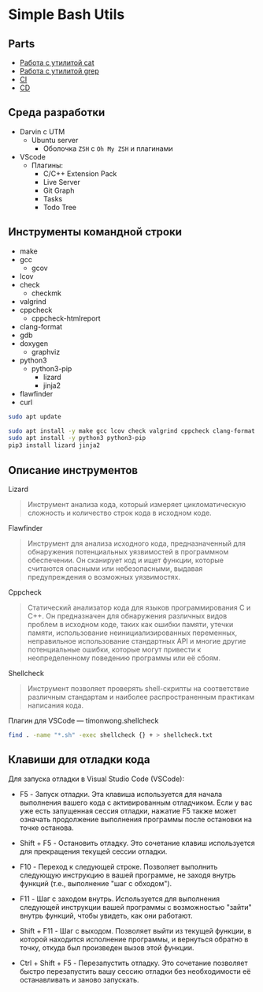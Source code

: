# Simple Bash Utils

## Parts

- [Работа с утилитой cat](./cat/README.md)
- [Работа с утилитой grep](./grep/README.md)
- [CI](./part/01-04/README.md)
- [CD](./part/05/README.md)

## Среда разработки

- Darvin c UTM
  - Ubuntu server
    - Оболочка `ZSH` с `Oh My ZSH` и плагинами
- VScode
  - Плагины:
    - C/C++ Extension Pack
    - Live Server
    - Git Graph
    - Tasks
    - Todo Tree

## Инструменты командной строки

- make
- gcc
  - gcov
- lcov
- check
  - checkmk
- valgrind
- cppcheck
  - cppcheck-htmlreport
- clang-format
- gdb
- doxygen
  - graphviz
- python3
  - python3-pip
    - lizard
    - jinja2
- flawfinder
- curl

```zsh
sudo apt update

sudo apt install -y make gcc lcov check valgrind cppcheck clang-format doxygen graphviz flawfinder
sudo apt install -y python3 python3-pip
pip3 install lizard jinja2
```

## Описание инструментов

Lizard
> Инструмент анализа кода, который измеряет цикломатическую сложность и количество строк кода в исходном коде.

Flawfinder
> Инструмент для анализа исходного кода, предназначенный для обнаружения потенциальных уязвимостей в программном обеспечении. Он сканирует код и ищет функции, которые считаются опасными или небезопасными, выдавая предупреждения о возможных уязвимостях.

Cppcheck
> Статический анализатор кода для языков программирования C и C++. Он предназначен для обнаружения различных видов проблем в исходном коде, таких как ошибки памяти, утечки памяти, использование неинициализированных переменных, неправильное использование стандартных API и многие другие потенциальные ошибки, которые могут привести к неопределенному поведению программы или её сбоям.

Shellcheck
> Инструмент позволяет проверять shell-скрипты на соответствие различным стандартам и наиболее распространенным практикам написания кода.

Плагин для VSCode — timonwong.shellcheck

```zsh
find . -name "*.sh" -exec shellcheck {} + > shellcheck.txt
```

## Клавиши для отладки кода

Для запуска отладки в Visual Studio Code (VSCode):

- F5 - Запуск отладки. Эта клавиша используется для начала выполнения вашего кода с активированным отладчиком. Если у вас уже есть запущенная сессия отладки, нажатие F5 также может означать продолжение выполнения программы после остановки на точке останова.

- Shift + F5 - Остановить отладку. Это сочетание клавиш используется для прекращения текущей сессии отладки.

- F10 - Переход к следующей строке. Позволяет выполнить следующую инструкцию в вашей программе, не заходя внутрь функций (т.е., выполнение "шаг с обходом").

- F11 - Шаг с заходом внутрь. Используется для выполнения следующей инструкции вашей программы с возможностью "зайти" внутрь функций, чтобы увидеть, как они работают.

- Shift + F11 - Шаг с выходом. Позволяет выйти из текущей функции, в которой находится исполнение программы, и вернуться обратно в точку, откуда был произведен вызов этой функции.

- Ctrl + Shift + F5 - Перезапустить отладку. Это сочетание позволяет быстро перезапустить вашу сессию отладки без необходимости её останавливать и заново запускать.
